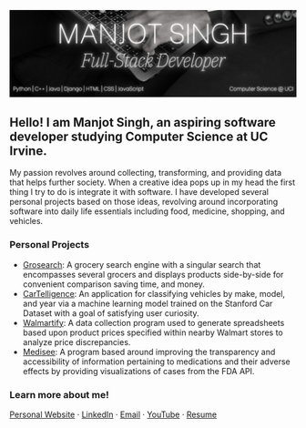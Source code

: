 ![logo](Developer.png)
## Hello! I am Manjot Singh, an aspiring software developer studying Computer Science at UC Irvine. 
My passion revolves around collecting, transforming, and providing data that helps further society. When a creative idea pops up in my head the first thing I try to do is integrate it with software. I have developed several personal projects based on those ideas, revolving around incorporating software into daily life essentials including food, medicine, shopping, and vehicles.

### Personal Projects
- [Grosearch](https://github.com/ManjotSingh18/Grosearch): A grocery search engine with a singular search that encompasses several grocers and displays products side-by-side for convenient comparison saving time, and money.
- [CarTelligence](https://github.com/ManjotSingh18/CarTelligence): An application for classifying vehicles by make, model, and year via a machine learning model trained on the Stanford Car Dataset with a goal of satisfying user curiosity.
- [Walmartify](https://github.com/ManjotSingh18/Walmartify): A data collection program used to generate spreadsheets based upon product prices specified within nearby Walmart stores to analyze price discrepancies.
- [Medisee](https://github.com/ManjotSingh18/Medisee): A program based around improving the transparency and accessibility of information pertaining to medications and their adverse effects by providing visualizations of cases from the FDA API.
<!--
**ManjotSingh18/ManjotSingh18** is a ✨ _special_ ✨ repository because its `README.md` (this file) appears on your GitHub profile.

Here are some ideas to get you started:

- 🔭 I’m currently working on ...
- 🌱 I’m currently learning ...
- 👯 I’m looking to collaborate on ...
- 🤔 I’m looking for help with ...
- 💬 Ask me about ...
- 📫 How to reach me: ...
- 😄 Pronouns: ...
- ⚡ Fun fact: ...
-->
### Learn more about me!
[Personal Website](https://manjotsingh18.github.io/) · [LinkedIn](https://www.linkedin.com/in/manjot-singh18/) · [Email](mailto:manjos2@uci.edu) · [YouTube](https://www.youtube.com/@Manjot__Singh18) · [Resume](https://docs.google.com/document/d/1fXvKPYOzAscKRI0R0kiWHhV2VDdWrKF9pJPG3mgSQ-w/edit?usp=sharing)

<!--
